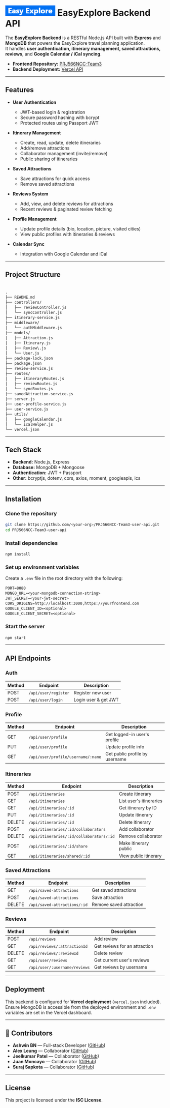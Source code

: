 # ![Easy Explore Logo](./img/logo.png) EasyExplore Backend API

The **EasyExplore Backend** is a RESTful Node.js API built with **Express** and **MongoDB** that powers the EasyExplore travel planning application.  
It handles **user authentication, itinerary management, saved attractions, reviews**, and **Google Calendar / iCal syncing**.

- **Frontend Repository:** [PRJ566NCC-Team3](https://github.com/Ashwin-BN/PRJ566NCC-Team3)  
- **Backend Deployment:** [Vercel API](https://prj-566-ncc-team3-user-api.vercel.app/)

---

## Features

- **User Authentication**  
  - JWT-based login & registration  
  - Secure password hashing with bcrypt  
  - Protected routes using Passport JWT  

- **Itinerary Management**  
  - Create, read, update, delete itineraries  
  - Add/remove attractions  
  - Collaborator management (invite/remove)  
  - Public sharing of itineraries  

- **Saved Attractions**  
  - Save attractions for quick access  
  - Remove saved attractions  

- **Reviews System**  
  - Add, view, and delete reviews for attractions  
  - Recent reviews & paginated review fetching  

- **Profile Management**  
  - Update profile details (bio, location, picture, visited cities)  
  - View public profiles with itineraries & reviews  

- **Calendar Sync**  
  - Integration with Google Calendar and iCal  

---

## Project Structure

```

.
├── README.md
├── controllers/
│   ├── reviewController.js
│   └── syncController.js
├── itinerary-service.js
├── middleware/
│   └── authMiddleware.js
├── models/
│   ├── Attraction.js
│   ├── Itinerary.js
│   ├── Review\.js
│   └── User.js
├── package-lock.json
├── package.json
├── review-service.js
├── routes/
│   ├── itineraryRoutes.js
│   ├── reviewRoutes.js
│   └── syncRoutes.js
├── savedAttraction-service.js
├── server.js
├── user-profile-service.js
├── user-service.js
├── utils/
│   ├── googleCalendar.js
│   └── icalHelper.js
└── vercel.json

````

---

## Tech Stack

- **Backend:** Node.js, Express  
- **Database:** MongoDB + Mongoose  
- **Authentication:** JWT + Passport  
- **Other:** bcryptjs, dotenv, cors, axios, moment, googleapis, ics  

---

## Installation

### Clone the repository
```bash
git clone https://github.com/<your-org>/PRJ566NCC-Team3-user-api.git
cd PRJ566NCC-Team3-user-api
````

### Install dependencies

```bash
npm install
```

### Set up environment variables

Create a `.env` file in the root directory with the following:

```env
PORT=8080
MONGO_URL=<your-mongodb-connection-string>
JWT_SECRET=<your-jwt-secret>
CORS_ORIGINS=http://localhost:3000,https://yourfrontend.com
GOOGLE_CLIENT_ID=<optional>
GOOGLE_CLIENT_SECRET=<optional>
```

### Start the server

```bash
npm start
```

---

## API Endpoints

### **Auth**

| Method | Endpoint             | Description          |
| ------ | -------------------- | -------------------- |
| POST   | `/api/user/register` | Register new user    |
| POST   | `/api/user/login`    | Login user & get JWT |

### **Profile**

| Method | Endpoint                           | Description                    |
| ------ | ---------------------------------- | ------------------------------ |
| GET    | `/api/user/profile`                | Get logged-in user's profile   |
| PUT    | `/api/user/profile`                | Update profile info            |
| GET    | `/api/user/profile/username/:name` | Get public profile by username |

### **Itineraries**

| Method | Endpoint                                 | Description             |
| ------ | ---------------------------------------- | ----------------------- |
| POST   | `/api/itineraries`                       | Create itinerary        |
| GET    | `/api/itineraries`                       | List user's itineraries |
| GET    | `/api/itineraries/:id`                   | Get itinerary by ID     |
| PUT    | `/api/itineraries/:id`                   | Update itinerary        |
| DELETE | `/api/itineraries/:id`                   | Delete itinerary        |
| POST   | `/api/itineraries/:id/collaborators`     | Add collaborator        |
| DELETE | `/api/itineraries/:id/collaborators/:id` | Remove collaborator     |
| POST   | `/api/itineraries/:id/share`             | Make itinerary public   |
| GET    | `/api/itineraries/shared/:id`            | View public itinerary   |

### **Saved Attractions**

| Method | Endpoint                     | Description             |
| ------ | ---------------------------- | ----------------------- |
| GET    | `/api/saved-attractions`     | Get saved attractions   |
| POST   | `/api/saved-attractions`     | Save attraction         |
| DELETE | `/api/saved-attractions/:id` | Remove saved attraction |

### **Reviews**

| Method | Endpoint                      | Description                   |
| ------ | ----------------------------- | ----------------------------- |
| POST   | `/api/reviews`                | Add review                    |
| GET    | `/api/reviews/:attractionId`  | Get reviews for an attraction |
| DELETE | `/api/reviews/:reviewId`      | Delete review                 |
| GET    | `/api/user/reviews`           | Get current user's reviews    |
| GET    | `/api/user/:username/reviews` | Get reviews by username       |

---

## Deployment

This backend is configured for **Vercel deployment** (`vercel.json` included).
Ensure MongoDB is accessible from the deployed environment and `.env` variables are set in the Vercel dashboard.

---

## 👥 Contributors

* **Ashwin BN** — Full-stack Developer ([GitHub](https://github.com/Ashwin-BN))
* **Alex Leung** — Collaborator ([GitHub](https://github.com/Alex-Leungg))
* **Jeelkumar Patel** — Collaborator ([GitHub](https://github.com/jeelpatel22))
* **Juan Moncayo** — Collaborator ([GitHub](https://github.com/Juancinn))
* **Suraj Sapkota** — Collaborator ([GitHub](https://github.com/surajsapkota))

---

## License

This project is licensed under the **ISC License**.
